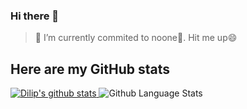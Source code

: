 ### Hi there 👋

<!--
**dlppdl/dlppdl** is a ✨ _special_ ✨ repository because its `README.md` (this file) appears on your GitHub profile.

Here are some ideas to get you started:

- 🔭 I’m currently working on ...
- 🌱 I’m currently learning ...
- 👯 I’m looking to collaborate on ...
- 🤔 I’m looking for help with ...
- 💬 Ask me about ...
- 📫 How to reach me: ...
- 😄 Pronouns: ...
- ⚡ Fun fact: ...
-->
 >🔭 I’m currently commited to noone🤔. Hit me up😄
## Here are my GitHub stats

<a href="https://github.com/anuraghazra/github-readme-stats">
<img src="https://github-readme-stats.dlppdl.vercel.app/api?username=dlppdl&show_icons=true&include_all_commits=true&theme=vision-friendly-dark" alt="Dilip's github stats" />
</a>

<img src="https://github-readme-stats-dlppdl.vercel.app/api/top-langs/?username=dlppdl&layout=compact&theme=vision-friendly-dark" alt="Github Language Stats">

